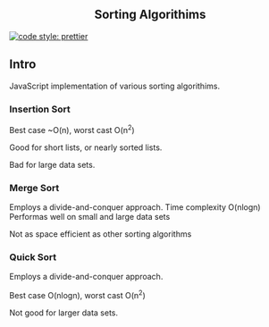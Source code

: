 
<h2 align="center">Sorting Algorithims</h2>



<p align="left">
  <a href="#badge">
    <img alt="code style: prettier" src="https://img.shields.io/badge/code_style-prettier-ff69b4.svg?style=flat-square"></a>

</p>

## Intro

JavaScript implementation of various sorting algorithims.

### Insertion Sort

Best case ~O(n), worst cast O(n<sup>2</sup>)

Good for short lists, or nearly sorted lists.

Bad for large data sets.

### Merge Sort
Employs a divide-and-conquer approach.
Time complexity O(nlogn)
Performas well on small and large data sets

Not as space efficient as other sorting algorithms

### Quick Sort
Employs a divide-and-conquer approach.

Best case O(nlogn), worst cast O(n<sup>2</sup>)

Not good for larger data sets.

